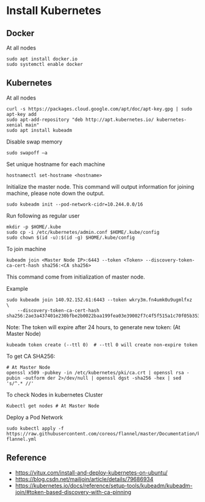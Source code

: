 # Install Kubernetes

## Docker
At all nodes
```
sudo apt install docker.io
sudo systemctl enable docker
```

## Kubernetes
At all nodes
```
curl -s https://packages.cloud.google.com/apt/doc/apt-key.gpg | sudo apt-key add
sudo apt-add-repository "deb http://apt.kubernetes.io/ kubernetes-xenial main"
sudo apt install kubeadm
```

Disable swap memory
```
sudo swapoff –a   
```

Set unique hostname for each machine
```
hostnamectl set-hostname <hostname> 
```


Initialize the master node. This command will output information for joining machine, please note down the output.
```
sudo kubeadm init --pod-network-cidr=10.244.0.0/16 
```


Run following as regular user
```
mkdir -p $HOME/.kube
sudo cp -i /etc/kubernetes/admin.conf $HOME/.kube/config
sudo chown $(id -u):$(id -g) $HOME/.kube/config
```

To join machine
```
kubeadm join <Master Node IP>:6443 --token <Token> --discovery-token-ca-cert-hash sha256:<CA sha256> 
```
This command come from initialization of master node.

Example
```
sudo kubeadm join 140.92.152.61:6443 --token wkry3m.fn4umk0u9ugmlfxz  \
    --discovery-token-ca-cert-hash sha256:2ae3a437401e230bfbe2b0022baa199fea03e39002f7c4f5f515a1c70f05b353
```

Note:
The token will expire after 24 hours, to generate new token:
(At Master Node)
```
kubeadm token create (--ttl 0)  # --ttl 0 will create non-expire token
```
 

To get CA SHA256:
```
# At Master Node
openssl x509 -pubkey -in /etc/kubernetes/pki/ca.crt | openssl rsa -pubin -outform der 2>/dev/null | openssl dgst -sha256 -hex | sed 's/^.* //'
```


To check Nodes in kubernetes Cluster
```
Kubectl get nodes # At Master Node
```

Deploy a Pod Network
```
sudo kubectl apply -f https://raw.githubusercontent.com/coreos/flannel/master/Documentation/kube-flannel.yml
```


## Reference
* https://vitux.com/install-and-deploy-kubernetes-on-ubuntu/
* https://blog.csdn.net/mailjoin/article/details/79686934
* https://kubernetes.io/docs/reference/setup-tools/kubeadm/kubeadm-join/#token-based-discovery-with-ca-pinning